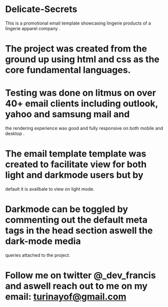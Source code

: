 # Delicate-Secrets
  This is a promotional email template showcasing  lingerie products of a lingerie apparel company .

#  The project was created from the ground up using html and css as the core fundamental languages.
#  Testing was done on litmus on over 40+ email clients including outlook, yahoo and samsung mail and 
   the rendering experience was good and fully responsive on both mobile and desktop .

# The email template template was created to facilitate view for both light and darkmode users but by
  default it is availbale to view on light mode.

# Darkmode can be toggled by commenting out the default meta tags in the head section aswell the dark-mode media 
  queries attached to the project.

# Follow me on twitter @_dev_francis and aswell reach out to me on my email: turinayof@gmail.com


